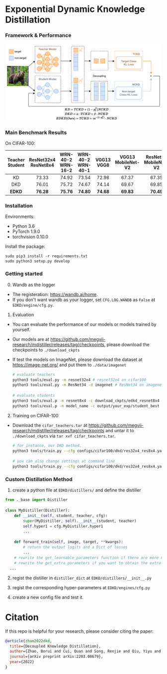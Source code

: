 #  Exponential Dynamic Knowledge Distillation

### Framework & Performance

![EDKD](https://github.com/wencchang/EDKD/blob/main/edkd.png)


### Main Benchmark Results

On CIFAR-100:


| **Teacher <br> Student** |**ResNet32x4 <br> ResNet8x4**| **WRN-40-2 <br> WRN-16-2** |  **WRN-40-2 <br> WRN-40-1** | **VGG13 <br> VGG8** | **VGG13 <br> MobileNet-V2** | **ResNet50 <br> MobileNet-V2** | **ResNet32x4 <br> MobileNet-V2** |
|:---------------:|:-----------------:|:---------------------:|:---------------------:|:------------------:|:----------------------:|:----------------------:|:----------------------:|
| KD | 73.33 | 74.92 | 73.54 | 72.98 | 67.37 | 67.35 | 74.45 |
| DKD | 76.01 | 75.72 | 74.67 | 74.14 | 69.67 | 69.85 | 76.59 |
| **EDKD** | **76.28** | **75.76** | **74.80** | **74.68** | **69.83** | **70.49** | **77.22** |


### Installation

Environments:

- Python 3.6
- PyTorch 1.9.0
- torchvision 0.10.0

Install the package:

```
sudo pip3 install -r requirements.txt
sudo python3 setup.py develop
```

### Getting started

0. Wandb as the logger

- The registeration: <https://wandb.ai/home>.
- If you don't want wandb as your logger, set `CFG.LOG.WANDB` as `False` at `EDKD/engine/cfg.py`.

1. Evaluation

- You can evaluate the performance of our models or models trained by yourself.

- Our models are at <https://github.com/megvii-research/mdistiller/releases/tag/checkpoints>, please download the checkpoints to `./download_ckpts`

- If test the models on ImageNet, please download the dataset at <https://image-net.org/> and put them to `./data/imagenet`

  ```bash
  # evaluate teachers
  python3 tools/eval.py -m resnet32x4 # resnet32x4 on cifar100
  python3 tools/eval.py -m ResNet34 -d imagenet # ResNet34 on imagenet
  
  # evaluate students
  python3 tools/eval.p -m resnet8x4 -c download_ckpts/edkd_resnet8x4 # edkd-resnet8x4 on cifar100
  python3 tools/eval.p -m model_name -c output/your_exp/student_best # your checkpoints
  ```


2. Training on CIFAR-100

- Download the `cifar_teachers.tar` at <https://github.com/megvii-research/mdistiller/releases/tag/checkpoints> and untar it to `./download_ckpts` via `tar xvf cifar_teachers.tar`.

  ```bash
  # for instance, our DKD method.
  python3 tools/train.py --cfg configs/cifar100/dkd/res32x4_res8x4.yaml

  # you can also change settings at command line
  python3 tools/train.py --cfg configs/cifar100/dkd/res32x4_res8x4.yaml SOLVER.BATCH_SIZE 128 SOLVER.LR 0.1
  ```


### Custom Distillation Method

1. create a python file at `EDKD/distillers/` and define the distiller
  
  ```python
  from ._base import Distiller

  class MyDistiller(Distiller):
      def __init__(self, student, teacher, cfg):
          super(MyDistiller, self).__init__(student, teacher)
          self.hyper1 = cfg.MyDistiller.hyper1
          ...

      def forward_train(self, image, target, **kwargs):
          # return the output logits and a Dict of losses
          ...
      # rewrite the get_learnable_parameters function if there are more nn modules for distillation.
      # rewrite the get_extra_parameters if you want to obtain the extra cost.
    ...
  ```

2. regist the distiller in `distiller_dict` at `EDKD/distillers/__init__.py`

3. regist the corresponding hyper-parameters at `EDKD/engines/cfg.py`

4. create a new config file and test it.

# Citation

If this repo is helpful for your research, please consider citing the paper:

```BibTeX
@article{zhao2022dkd,
  title={Decoupled Knowledge Distillation},
  author={Zhao, Borui and Cui, Quan and Song, Renjie and Qiu, Yiyu and Liang, Jiajun},
  journal={arXiv preprint arXiv:2203.08679},
  year={2022}
}

```

